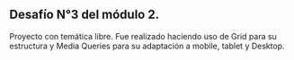 ## Desafío N°3 del módulo 2.
Proyecto con temática libre. Fue realizado haciendo uso de Grid para su estructura y Media Queries para su adaptación a mobile, tablet y Desktop. 
